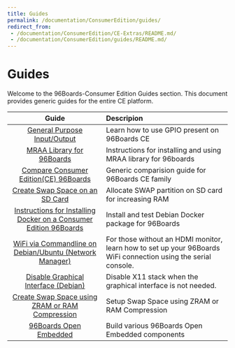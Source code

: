 ```yaml
---
title: Guides
permalink: /documentation/ConsumerEdition/guides/
redirect_from:
 - /documentation/ConsumerEdition/CE-Extras/README.md/
 - /documentation/ConsumerEdition/guides/README.md/
---
```


# Guides

Welcome to the 96Boards-Consumer Edition Guides section. This document provides generic guides for the entire CE platform.

| Guide                                                          | Descripion                                                             |
|:--------------------------------------------------------------:|:-----------------------------------------------------------------------|
| [General Purpose Input/Output](gpio.md)                                      | Learn how to use GPIO present on 96Boards CE  |
| [MRAA Library for 96Boards](mraa/) | Instructions for installing and using MRAA library for 96boards |
| [Compare Consumer Edition(CE) 96Boards](compare_96boards_ce.md) | Generic comparision guide for 96Boards CE family |
| [Create Swap Space on an SD Card](sd_swapspace.md) | Allocate SWAP partition on SD card for increasing RAM |
| [Instructions for Installing Docker on a Consumer Edition 96Boards](docker_ce.md) | Install and test Debian Docker package for 96Boards |
| [WiFi via Commandline on Debian/Ubuntu (Network Manager)](wifi_commandline.md) | For those without an HDMI monitor, learn how to set up your 96Boards WiFi connection using the serial console. |
| [Disable Graphical Interface (Debian)](disable_gui.md) | Disable X11 stack when the graphical interface is not needed. |
| [Create Swap Space using ZRAM or RAM Compression](zram_swapspace.md) | Setup Swap Space using ZRAM or RAM Compression |
| [96Boards Open Embedded](open_embedded.md) | Build various 96Boards Open Embedded components |